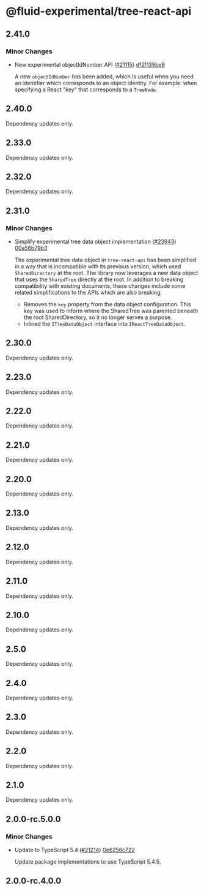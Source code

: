 # @fluid-experimental/tree-react-api

## 2.41.0

### Minor Changes

- New experimental objectIdNumber API ([#21115](https://github.com/microsoft/FluidFramework/pull/21115)) [df2f139be8](https://github.com/microsoft/FluidFramework/commit/df2f139be8e8145d5eea313814cd6d35018cacee)

  A new `objectIdNumber` has been added, which is useful when you need an identifier which corresponds to an object identity.
  For example: when specifying a React "key" that corresponds to a `TreeNode`.

## 2.40.0

Dependency updates only.

## 2.33.0

Dependency updates only.

## 2.32.0

Dependency updates only.

## 2.31.0

### Minor Changes

- Simplify experimental tree data object implementation ([#23943](https://github.com/microsoft/FluidFramework/pull/23943)) [00a56b79b3](https://github.com/microsoft/FluidFramework/commit/00a56b79b3ba517d56bbde4421fee0cdbfe8af95)

  The experimental tree data object in `tree-react-api` has been simplified in a way that is incompatible with its previous version, which used `SharedDirectory` at the root.
  The library now leverages a new data object that uses the `SharedTree` directly at the root.
  In addition to breaking compatibility with existing documents, these changes include some related simplifications to the APIs which are also breaking:

  - Removes the `key` property from the data object configuration.
    This key was used to inform where the SharedTree was parented beneath the root SharedDirectory, so it no longer serves a purpose.
  - Inlined the `ITreeDataObject` interface into `IReactTreeDataObject`.

## 2.30.0

Dependency updates only.

## 2.23.0

Dependency updates only.

## 2.22.0

Dependency updates only.

## 2.21.0

Dependency updates only.

## 2.20.0

Dependency updates only.

## 2.13.0

Dependency updates only.

## 2.12.0

Dependency updates only.

## 2.11.0

Dependency updates only.

## 2.10.0

Dependency updates only.

## 2.5.0

Dependency updates only.

## 2.4.0

Dependency updates only.

## 2.3.0

Dependency updates only.

## 2.2.0

Dependency updates only.

## 2.1.0

Dependency updates only.

## 2.0.0-rc.5.0.0

### Minor Changes

- Update to TypeScript 5.4 ([#21214](https://github.com/microsoft/FluidFramework/pull/21214)) [0e6256c722](https://github.com/microsoft/FluidFramework/commit/0e6256c722d8bf024f4325bf02547daeeb18bfa6)

  Update package implementations to use TypeScript 5.4.5.

## 2.0.0-rc.4.0.0
